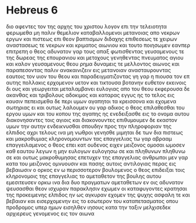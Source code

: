 # Hebreus 6
διο αφεντες τον της αρχης του χριστου λογον επι την τελειοτητα φερωμεθα μη παλιν θεμελιον καταβαλλομενοι μετανοιας απο νεκρων εργων και πιστεως επι θεον 
βαπτισμων διδαχης επιθεσεως τε χειρων αναστασεως τε νεκρων και κριματος αιωνιου
και τουτο ποιησωμεν εανπερ επιτρεπη ο θεος
αδυνατον γαρ τους απαξ φωτισθεντας γευσαμενους τε της δωρεας της επουρανιου και μετοχους γενηθεντας πνευματος αγιου
και καλον γευσαμενους θεου ρημα δυναμεις τε μελλοντος αιωνος
και παραπεσοντας παλιν ανακαινιζειν εις μετανοιαν ανασταυρουντας εαυτοις τον υιον του θεου και παραδειγματιζοντας
γη γαρ η πιουσα τον επ αυτης πολλακις ερχομενον υετον και τικτουσα βοτανην ευθετον εκεινοις δι ους και γεωργειται μεταλαμβανει ευλογιας απο του θεου 
εκφερουσα δε ακανθας και τριβολους αδοκιμος και καταρας εγγυς ης το τελος εις καυσιν
πεπεισμεθα δε περι υμων αγαπητοι τα κρεισσονα και εχομενα σωτηριας ει και ουτως λαλουμεν
ου γαρ αδικος ο θεος επιλαθεσθαι του εργου υμων και του κοπου της αγαπης ης ενεδειξασθε εις το ονομα αυτου διακονησαντες τοις αγιοις και διακονουντες 
επιθυμουμεν δε εκαστον υμων την αυτην ενδεικνυσθαι σπουδην προς την πληροφοριαν της ελπιδος αχρι τελους
ινα μη νωθροι γενησθε μιμηται δε των δια πιστεως και μακροθυμιας κληρονομουντων τας επαγγελιας
τω γαρ αβρααμ επαγγειλαμενος ο θεος επει κατ ουδενος ειχεν μειζονος ομοσαι ωμοσεν καθ εαυτου
λεγων η μην ευλογων ευλογησω σε και πληθυνων πληθυνω σε
και ουτως μακροθυμησας επετυχεν της επαγγελιας
ανθρωποι μεν γαρ κατα του μειζονος ομνυουσιν και πασης αυτοις αντιλογιας περας εις βεβαιωσιν ο ορκος
εν ω περισσοτερον βουλομενος ο θεος επιδειξαι τοις κληρονομοις της επαγγελιας το αμεταθετον της βουλης αυτου εμεσιτευσεν ορκω
ινα δια δυο πραγματων αμεταθετων εν οις αδυνατον ψευσασθαι θεον ισχυραν παρακλησιν εχωμεν οι καταφυγοντες κρατησαι της προκειμενης ελπιδος
ην ως αγκυραν εχομεν της ψυχης ασφαλη τε και βεβαιαν και εισερχομενην εις το εσωτερον του καταπετασματος
οπου προδρομος υπερ ημων εισηλθεν ιησους κατα την ταξιν μελχισεδεκ αρχιερευς γενομενος εις τον αιωνα
